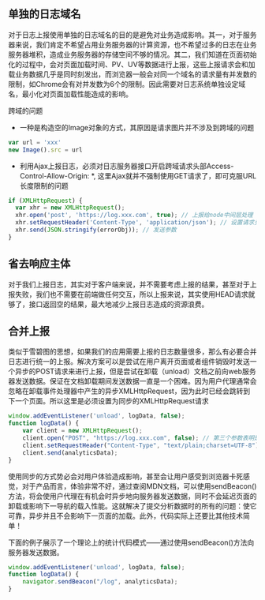 ## 单独的日志域名
对于日志上报使用单独的日志域名的目的是避免对业务造成影响。其一，对于服务器来说，我们肯定不希望占用业务服务器的计算资源，也不希望过多的日志在业务服务器堆积，造成业务服务器的存储空间不够的情况。其二，我们知道在页面初始化的过程中，会对页面加载时间、PV、UV等数据进行上报，这些上报请求会和加载业务数据几乎是同时刻发出，而浏览器一般会对同一个域名的请求量有并发数的限制，如Chrome会有对并发数为6个的限制。因此需要对日志系统单独设定域名，最小化对页面加载性能造成的影响。

跨域的问题

* 一种是构造空的Image对象的方式，其原因是请求图片并不涉及到跨域的问题
```javascript
var url = 'xxx'
new Image().src = url
```

* 利用Ajax上报日志，必须对日志服务器接口开启跨域请求头部Access-Control-Allow-Origin: *, 这里Ajax就并不强制使用GET请求了，即可克服URL长度限制的问题
```javascript
if (XMLHttpRequest) {
  var xhr = new XMLHttpRequest();
  xhr.open('post', 'https://log.xxx.com', true); // 上报给node中间层处理
  xhr.setRequestHeader('Content-Type', 'application/json'); // 设置请求头
  xhr.send(JSON.stringify(errorObj)); // 发送参数
}
```

## 省去响应主体

对于我们上报日志，其实对于客户端来说，并不需要考虑上报的结果，甚至对于上报失败，我们也不需要在前端做任何交互，所以上报来说，其实使用HEAD请求就够了，接口返回空的结果，最大地减少上报日志造成的资源浪费。

## 合并上报

类似于雪碧图的思想，如果我们的应用需要上报的日志数量很多，那么有必要合并日志进行统一的上报。解决方案可以是尝试在用户离开页面或者组件销毁时发送一个异步的POST请求来进行上报，但是尝试在卸载（unload）文档之前向web服务器发送数据。保证在文档卸载期间发送数据一直是一个困难。因为用户代理通常会忽略在卸载事件处理器中产生的异步XMLHttpRequest，因为此时已经会跳转到下一个页面。所以这里是必须设置为同步的XMLHttpRequest请求

```javascript
window.addEventListener('unload', logData, false);
function logData() {
    var client = new XMLHttpRequest();
    client.open("POST", "https://log.xxx.com", false); // 第三个参数表明是同步的 xhr
    client.setRequestHeader("Content-Type", "text/plain;charset=UTF-8");
    client.send(analyticsData);
}
```

使用同步的方式势必会对用户体验造成影响，甚至会让用户感受到浏览器卡死感觉，对于产品而言，体验非常不好，通过查阅MDN文档，可以使用sendBeacon()方法，将会使用户代理在有机会时异步地向服务器发送数据，同时不会延迟页面的卸载或影响下一导航的载入性能。这就解决了提交分析数据时的所有的问题：使它可靠，异步并且不会影响下一页面的加载。此外，代码实际上还要比其他技术简单！

下面的例子展示了一个理论上的统计代码模式——通过使用sendBeacon()方法向服务器发送数据。

```javascript
window.addEventListener('unload', logData, false);
function logData() {
    navigator.sendBeacon("/log", analyticsData);
}
```










